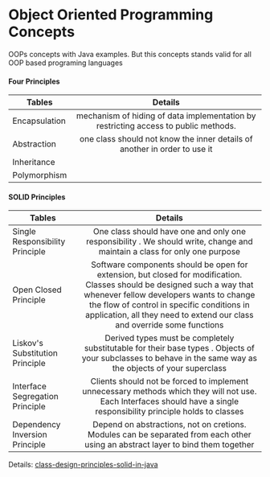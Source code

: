 # Object Oriented Programming Concepts 
OOPs concepts with Java examples. But this concepts stands valid for all OOP based programing languages

#### Four Principles
| Tables                             | Details          
| -------------- |:-------------------------------------------------------------------------------------------------------:|
| Encapsulation  | mechanism of hiding of data implementation by restricting access to public methods.  |
| Abstraction    | one class should not know the inner details of another in order to use it |
| Inheritance    |  |
| Polymorphism   |  |


#### SOLID Principles
| Tables                             | Details          
| ---------------------------------- |:------------------------------------------------------------------------------------------------:|
| Single Responsibility Principle    | One class should have one and only one responsibility . We should write, change and maintain a class for only one purpose |
| Open Closed Principle              | Software components should be open for extension, but closed for modification. Classes should be designed such a way that whenever fellow developers wants to change the flow of control in specific conditions in application, all they need to extend our class and override some functions |
| Liskov's Substitution Principle    | Derived types must be completely substitutable for their base types . Objects of your subclasses to behave in the same way as the objects of your superclass |
| Interface Segregation Principle    | Clients should not be forced to implement unnecessary methods which they will not use. Each Interfaces should have a single responsibility principle holds to classes |
| Dependency Inversion Principle     | Depend on abstractions, not on cretions. Modules can be separated from each other using an abstract layer to bind them together |

Details:
<a href="https://howtodoinjava.com/best-practices/5-class-design-principles-solid-in-java" target="_blank">class-design-principles-solid-in-java</a>

